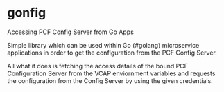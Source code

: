 # gonfig
Accessing PCF Config Server from Go Apps

Simple library which can be used within Go (#golang) microservice applications in order to get the
configuration from the PCF Config Server.

All what it does is fetching the access details of the bound PCF Configuration Server from the
VCAP enviornment variables and requests the configuration from the Config Server by using the given
credentials.

